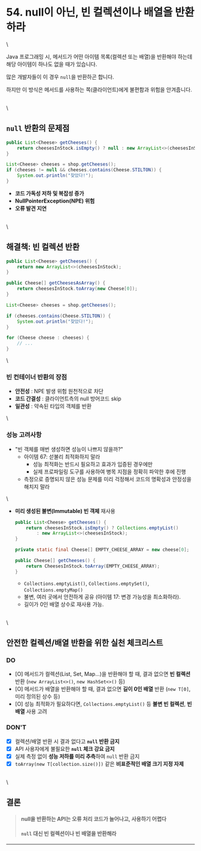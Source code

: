 # 54. null이 아닌, 빈 컬렉션이나 배열을 반환하라

\


Java 프로그래밍 시, 메서드가 어떤 아이템 목록(컬렉션 또는 배열)을 반환해야 하는데 해당 아이템이 하나도 없을 때가 있습니다.

많은 개발자들이 이 경우 `null`을 반환하곤 합니다.

하지만 이 방식은 메서드를 사용하는 쪽(클라이언트)에게 불편함과 위험을 안겨줍니다.

\
\


## `null` 반환의 문제점

```java
public List<Cheese> getCheeses() {
    return cheesesInStock.isEmpty() ? null : new ArrayList<>(cheesesInStock);
}
```

```java
List<Cheese> cheeses = shop.getCheeses();
if (cheeses != null && cheeses.contains(Cheese.STILTON)) {
    System.out.println("찾았다!");
}
```

* **코드 가독성 저하 및 복잡성 증가**
* **NullPointerException(NPE) 위험**
* **오류 발견 지연**

\
\


## 해결책: 빈 컬렉션 반환

```java
public List<Cheese> getCheeses() {
    return new ArrayList<>(cheesesInStock);
}

public Cheese[] getCheesesAsArray() {
    return cheesesInStock.toArray(new Cheese[0]);
}

```

```java
List<Cheese> cheeses = shop.getCheeses();

if (cheeses.contains(Cheese.STILTON)) {
    System.out.println("찾았다!");
}

for (Cheese cheese : cheeses) {
    // ...
}
```

\


### 빈 컨테이너 반환의 장점

* **안전성** : NPE 발생 위험 원천적으로 차단
* **코드 간결성** : 클라이언트측의 null 방어코드 skip
* **일관성** : 약속된 타입의 객체를 반환

\


### 성능 고려사항

* "빈 객체를 매번 생성하면 성능이 나쁘지 않을까?"
  * 아이템 67: 섣불리 최적화하지 말라
    * 성능 최적화는 반드시 필요하고 효과가 입증된 경우에만
    * 실제 프로파일링 도구를 사용하여 병목 지점을 정확히 파악한 후에 진행
  * 측정으로 증명되지 않은 성능 문제를 미리 걱정해서 코드의 명확성과 안정성을 해치지 말라

\


*   **미리 생성된 불변(Immutable) 빈 객체** 재사용

    ```java
    public List<Cheese> getCheeses() {
        return cheesesInStock.isEmpty() ? Collections.emptyList()
            : new ArrayList<>(cheesesInStock);
    }
    ```

    ```java
    private static final Cheese[] EMPTY_CHEESE_ARRAY = new cheese[0];

    public Cheese[] getCheeses() {
        return CheesesInStock.toArray(EMPTY_CHEESE_ARRAY);
    }

    ```

    * `Collections.emptyList()`, `Collections.emptySet()`, `Collections.emptyMap()`
    * 불변, 여러 곳에서 안전하게 공유 (아이템 17: 변경 가능성을 최소화하라).
    * 길이가 0인 배열 상수로 재사용 가능.

\
\


## 안전한 컬렉션/배열 반환을 위한 실천 체크리스트

### **DO**

* \[O] 메서드가 컬렉션(List, Set, Map...)을 반환해야 할 때, 결과 없으면 **빈 컬렉션** 반환 (`new ArrayList<>()`, `new HashSet<>()` 등)
* \[O] 메서드가 배열을 반환해야 할 때, 결과 없으면 **길이 0인 배열** 반환 (`new T[0]`, 미리 정의된 상수 등)
* \[O] 성능 최적화가 필요하다면, `Collections.emptyList()` 등 **불변 빈 컬렉션**, **빈 배열** 사용 고려

### **DON'T**

* [x] 컬렉션/배열 반환 시 결과 없다고 **`null` 반환 금지**
* [x] API 사용자에게 불필요한 **`null` 체크 강요 금지**
* [x] 실제 측정 없이 **성능 저하를 미리 추측**하여 `null` 반환 금지
* [x] `toArray(new T[collection.size()])` 같은 **비표준적인 배열 크기 지정 자제**

\
\


## 결론

> #### null을 반환하는 API는 오류 처리 코드가 늘어나고, 사용하기 어렵다
>
> #### `null` 대신 빈 컬렉션이나 빈 배열을 반환해라

***
